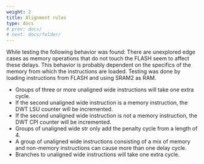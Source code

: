 ```yaml
---
weight: 2
title: Alignment rules
type: docs
# prev: docs/
# next: docs/folder/
---
```


<style>
  .side-by-side {
    display: flex;
    gap: 10px;
    padding-top: 20px;
    padding-bottom: 10px;
  }
  .box {
    flex: 1;
    border: none;
    box-sizing: border-box;
  }
  @media (max-width: 400px) {
            .side-by-side {
                flex-direction: column;
            }
        }
</style>


While testing the following behavior was found: There are unexplored edge cases as memory
operations that do not touch the FLASH seem to affect these delays. This behavior is
probably dependent on the specifics of the memory from which the instructions are loaded.
Testing was done by loading instructions from FLASH and using SRAM2 as RAM.
- Groups of three or more unaligned wide instructions will take one extra cycle.
- If the second unaligned wide instruction is a memory instruction, the DWT LSU counter will be incremented.
- If the second unaligned wide instruction is not a memory instruction, the DWT CPI counter will be incremented.
- Groups of unaligned wide str only add the penalty cycle from a length of 4.
- A group of unaligned wide instructions consisting of a mix of memory and non-memory instructions can cause more than one delay cycle.
- Branches to unaligned wide instructions will take one extra cycle.